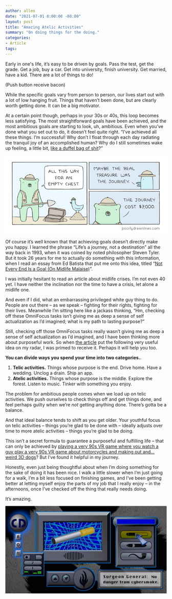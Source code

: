 ```yaml
---
author: allen
date: "2021-07-01 8:00:00 -08:00"
layout: post
title: "Amazing Atelic Activities"
summary: "On doing things for the doing."
categories:
- Article
tags:
---
```


Early in one's life, it’s easy to be driven by goals. Pass the test, get the grade. Get a job, buy a car. Get into university, finish university. Get married, have a kid. There are a lot of things to do!

(Push button receive bacon)

While the specific goals vary from person to person, our lives start out with a lot of low hanging fruit. Things that haven’t been done, but are clearly worth getting done. It can be a big motivator.

At a certain point though, perhaps in your 30s or 40s, this loop becomes less satisfying. The most straightforward goals have been achieved, and the most ambitious goals are starting to look, uh, ambitious. Even when you’ve done what you set out to do, it doesn’t feel quite right. “I’ve achieved all these things. I’m successful! Why don’t I float through each day radiating the tranquil joy of an accomplished human? Why do I still sometimes wake up feeling, a little bit, [like a duffel bag of shit](https://www.youtube.com/watch?v=Nn8TL12lXR0)?”

<a href="https://poorlydrawnlines.com/comic/treasure/"><img src="/images/2021/the-journey.png"></a>

Of course it’s well known that that achieving goals doesn’t directly make you happy. I learned the phrase “Life’s a journey, not a destination” all the way back in 1993, when it was coined by noted philosopher Steven Tyler. But it took 26 years for me to actually do something with this information, when I read an essay from Ed Batista that put me onto this idea, titled “[Not Every End Is a Goal (On Midlife Malaise)](https://www.edbatista.com/2019/03/not-every-end-is-a-goal-on-midlife-malaise.html)”.

I was initially hesitant to read an article about midlife crises. I’m not even 40 yet. I have neither the inclination nor the time to have a crisis, let alone a midlife one.

And even if I did, what an embarrassing privileged white guy thing to do. People are out there – as we speak – fighting for their rights, fighting for their lives. Meanwhile I’m sitting here like a jackass thinking, “Hm, checking off these OmniFocus tasks isn’t giving me as deep a sense of self actualization as I’d imagined; what is my path to lasting purpose?”

Still, checking off those OmniFocus tasks really wasn’t giving me as deep a sense of self actualization as I’d imagined, and I have been thinking more about purposeful work. So when [the article](https://www.edbatista.com/2019/03/not-every-end-is-a-goal-on-midlife-malaise.html) put the following very useful idea on my radar, I was primed to receive it. Perhaps it will help you too.

**You can divide ways you spend your time into two categories.**.

1. **Telic activities.** Things whose purpose is the end. Drive home. Have a wedding. Unclog a drain. Ship an app.
2. **Atelic activities.** Things whose purpose is the middle. Explore the forest. Listen to music. Tinker with something you enjoy.

The problem for ambitious people comes when we load up on telic activities. We push ourselves to check things off and get things done, and feel perhaps guilty when we’re *not* getting anything done. There’s gotta be a balance.

And that ideal balance tends to shift as you get older. Your youthful focus on telic activities – things you’re glad to be done with – ideally adjusts over time to more atelic activities – things you’re glad to be doing.

This isn’t a secret formula to guarantee a purposeful and fulfilling life – that can only be achieved by [playing a very 90s VR game where you watch a guy play a very 90s VR game about motorcycles and making out and… weird 3D dogs](https://www.youtube.com/watch?v=zSmOvYzSeaQ)? But I’ve found it helpful in my journey.

Honestly, even just being thoughtful about when I’m doing something for the sake of doing it has been nice. I walk a little slower when I’m just going for a walk, I’m a bit less focused on finishing games, and I’ve been getting better at letting myself enjoy the parts of my job that I really enjoy – in the afternoons, once I’ve checked off the thing that really needs doing.

It’s amazing.

<img src="/images/2021/cybersmoke.jpg">